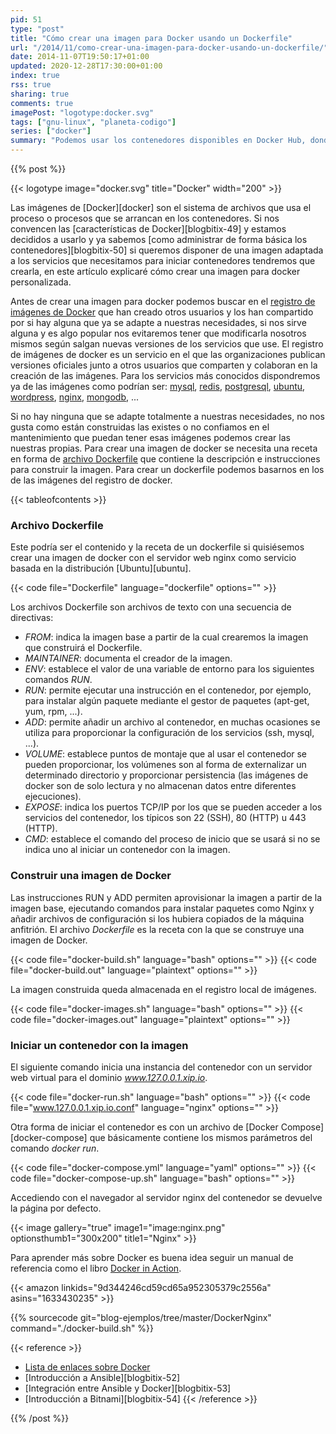 ```yaml
---
pid: 51
type: "post"
title: "Cómo crear una imagen para Docker usando un Dockerfile"
url: "/2014/11/como-crear-una-imagen-para-docker-usando-un-dockerfile/"
date: 2014-11-07T19:50:17+01:00
updated: 2020-12-28T17:30:00+01:00
index: true
rss: true
sharing: true
comments: true
imagePost: "logotype:docker.svg"
tags: ["gnu-linux", "planeta-codigo"]
series: ["docker"]
summary: "Podemos usar los contenedores disponibles en Docker Hub, donde están disponibles las aplicaciones de bases de datos, servidores de aplicaciones de múltiples lenguajes, servidores web más populares y entre otras muchas herramientas. Pero también podemos definir nuestras propias imágenes personalizadas con las necesidades que tengamos. Lo que necesitamos es escribir un archivo que contenga la receta para construir la imagen del contenedor, este archivo es el Dockerfile."
---
```


{{% post %}}

{{< logotype image="docker.svg" title="Docker" width="200" >}}

Las imágenes de [Docker][docker] son el sistema de archivos que usa el proceso o procesos que se arrancan en los contenedores. Si nos convencen las [características de Docker][blogbitix-49] y estamos decididos a usarlo y ya sabemos [como administrar de forma básica los contenedores][blogbitix-50] si queremos disponer de una imagen adaptada a los servicios que necesitamos para iniciar contenedores tendremos que crearla, en este artículo explicaré cómo crear una imagen para docker personalizada.

Antes de crear una imagen para docker podemos buscar en el [registro de imágenes de Docker](https://registry.hub.docker.com/) que han creado otros usuarios y los han compartido por si hay alguna que ya se adapte a nuestras necesidades, si nos sirve alguna y es algo popular nos evitaremos tener que modificarla nosotros mismos según salgan nuevas versiones de los servicios que use. El registro de imágenes de docker es un servicio en el que las organizaciones publican versiones oficiales junto a otros usuarios que comparten y colaboran en la creación de las imágenes. Para los servicios más conocidos dispondremos ya de las imágenes como podrían ser: [mysql](https://registry.hub.docker.com/_/mysql/), [redis](https://registry.hub.docker.com/_/redis/), [postgresql](https://registry.hub.docker.com/_/postgres/), [ubuntu](https://registry.hub.docker.com/_/ubuntu/), [wordpress](https://registry.hub.docker.com/_/wordpress/), [nginx](https://registry.hub.docker.com/_/nginx/), [mongodb](https://registry.hub.docker.com/_/mongo/), ...

Si no hay ninguna que se adapte totalmente a nuestras necesidades, no nos gusta como están construidas las existes o no confiamos en el mantenimiento que puedan tener esas imágenes podemos crear las nuestras propias. Para crear una imagen de docker se necesita una receta en forma de [archivo Dockerfile](http://docs.docker.com/reference/builder/) que contiene la descripción e instrucciones para construir la imagen. Para crear un dockerfile podemos basarnos en los de las imágenes del registro de docker.

{{< tableofcontents >}}

### Archivo Dockerfile

Este podría ser el contenido y la receta de un dockerfile si quisiésemos crear una imagen de docker con el servidor web nginx como servicio basada en la distribución [Ubuntu][ubuntu].

{{< code file="Dockerfile" language="dockerfile" options="" >}}

Los archivos Dockerfile son archivos de texto con una secuencia de directivas:

* _FROM_: indica la imagen base a partir de la cual crearemos la imagen que construirá el Dockerfile.
* _MAINTAINER_: documenta el creador de la imagen.
* _ENV_: establece el valor de una variable de entorno para los siguientes comandos _RUN_.
* _RUN_: permite ejecutar una instrucción en el contenedor, por ejemplo, para instalar algún paquete mediante el gestor de paquetes (apt-get, yum, rpm, ...).
* _ADD_: permite añadir un archivo al contenedor, en muchas ocasiones se utiliza para proporcionar la configuración de los servicios (ssh, mysql, ...).
* _VOLUME_: establece puntos de montaje que al usar el contenedor se pueden proporcionar, los volúmenes son al forma de externalizar un determinado directorio y proporcionar persistencia (las imágenes de docker son de solo lectura y no almacenan datos entre diferentes ejecuciones).
* _EXPOSE_: indica los puertos TCP/IP por los que se pueden acceder a los servicios del contenedor, los típicos son 22 (SSH), 80 (HTTP) u 443 (HTTP).
* _CMD_: establece el comando del proceso de inicio que se usará si no se indica uno al iniciar un contenedor con la imagen.

### Construir una imagen de Docker

Las instrucciones RUN y ADD permiten aprovisionar la imagen a partir de la imagen base, ejecutando comandos para instalar paquetes como Nginx y añadir archivos de configuración si los hubiera copiados de la máquina anfitrión. El archivo _Dockerfile_ es la receta con la que se construye una imagen de Docker.

{{< code file="docker-build.sh" language="bash" options="" >}}
{{< code file="docker-build.out" language="plaintext" options="" >}}

La imagen construida queda almacenada en el registro local de imágenes.

{{< code file="docker-images.sh" language="bash" options="" >}}
{{< code file="docker-images.out" language="plaintext" options="" >}}

### Iniciar un contenedor con la imagen

El siguiente comando inicia una instancia del contenedor con un servidor web virtual para el dominio _www.127.0.0.1.xip.io_.

{{< code file="docker-run.sh" language="bash" options="" >}}
{{< code file="www.127.0.0.1.xip.io.conf" language="nginx" options="" >}}

Otra forma de iniciar el contenedor es con un archivo de [Docker Compose][docker-compose] que básicamente contiene los mismos parámetros del comando _docker run_.

{{< code file="docker-compose.yml" language="yaml" options="" >}}
{{< code file="docker-compose-up.sh" language="bash" options="" >}}

Accediendo con el navegador al servidor nginx del contenedor se devuelve la página por defecto.

{{< image
    gallery="true"
    image1="image:nginx.png" optionsthumb1="300x200" title1="Nginx" >}}

Para aprender más sobre Docker es buena idea seguir un manual de referencia como el libro [Docker in Action](https://amzn.to/3pH6uEr).

{{< amazon
    linkids="9d344246cd59cd65a952305379c2556a"
    asins="1633430235" >}}

{{% sourcecode git="blog-ejemplos/tree/master/DockerNginx" command="./docker-build.sh" %}}

{{< reference >}}
* [Lista de enlaces sobre Docker](http://www.nkode.io/2014/08/24/valuable-docker-links.html)
* [Introducción a Ansible][blogbitix-52]
* [Integración entre Ansible y Docker][blogbitix-53]
* [Introducción a Bitnami][blogbitix-54]
{{< /reference >}}

{{% /post %}}
